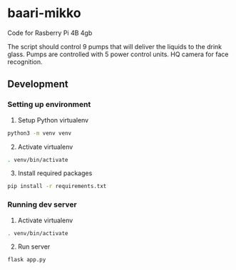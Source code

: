 # baari-mikko
Code for Rasberry Pi 4B 4gb

The script should control 9 pumps that will deliver the liquids to the drink glass.
Pumps are controlled with 5 power control units.
HQ camera for face recognition.

## Development

### Setting up environment

1. Setup Python virtualenv
```bash
python3 -m venv venv
```

2. Activate virtualenv
```bash
. venv/bin/activate
```

3. Install required packages
```bash
pip install -r requirements.txt
```

### Running dev server

1. Activate virtualenv
```bash
. venv/bin/activate
```

2. Run server
```bash
flask app.py
```
